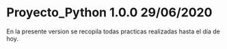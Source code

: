 # Proyecto_Python 1.0.0   29/06/2020
En la presente version se recopila todas practicas realizadas hasta el día de hoy.
